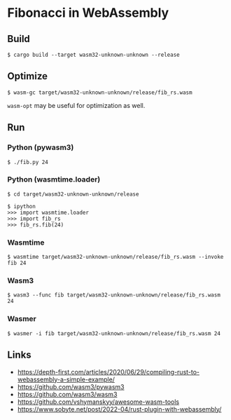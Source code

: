 # Fibonacci in WebAssembly

## Build

```
$ cargo build --target wasm32-unknown-unknown --release
```

## Optimize

```
$ wasm-gc target/wasm32-unknown-unknown/release/fib_rs.wasm
```

`wasm-opt` may be useful for optimization as well.

## Run

### Python (pywasm3)

```
$ ./fib.py 24
```

### Python (wasmtime.loader)

```
$ cd target/wasm32-unknown-unknown/release

$ ipython
>>> import wasmtime.loader
>>> import fib_rs
>>> fib_rs.fib(24)
```

### Wasmtime

```
$ wasmtime target/wasm32-unknown-unknown/release/fib_rs.wasm --invoke fib 24 
```

### Wasm3

```
$ wasm3 --func fib target/wasm32-unknown-unknown/release/fib_rs.wasm 24
```

### Wasmer

```
$ wasmer -i fib target/wasm32-unknown-unknown/release/fib_rs.wasm 24
```

## Links

- https://depth-first.com/articles/2020/06/29/compiling-rust-to-webassembly-a-simple-example/
- https://github.com/wasm3/pywasm3
- https://github.com/wasm3/wasm3
- https://github.com/vshymanskyy/awesome-wasm-tools
- https://www.sobyte.net/post/2022-04/rust-plugin-with-webassembly/

